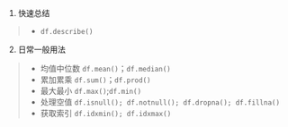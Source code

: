 1. 快速总结
> * `df.describe()`
2. 日常一般用法
> * 均值中位数 `df.mean()`；`df.median()`
> * 累加累乘 `df.sum()`；`df.prod()`
> * 最大最小 `df.max()`;`df.min()`
> * 处理空值 `df.isnull(); df.notnull(); df.dropna(); df.fillna()`
> * 获取索引 `df.idxmin(); df.idxmax()`

